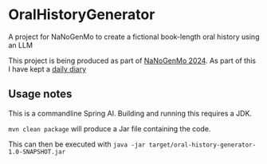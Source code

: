 # OralHistoryGenerator
A project for NaNoGenMo to create a fictional book-length oral history using an LLM

This project is being produced as part of [NaNoGenMo 2024](https://github.com/NaNoGenMo/2024). As part of this I have kept a [daily diary](DIARY.md)

## Usage notes
This is a commandline Spring AI. Building and running this requires a JDK.

```mvn clean package``` will produce a Jar file containing the code.

This can then be executed with ```java -jar target/oral-history-generator-1.0-SNAPSHOT.jar```


